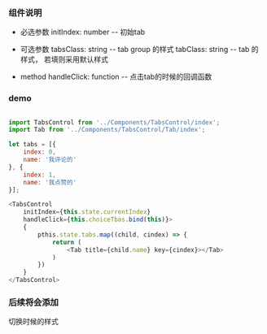 ### 组件说明

* 必选参数
    initIndex: number -- 初始tab 

* 可选参数
    tabsClass: string  -- tab group 的样式
    tabClass: string   -- tab 的样式， 若填则采用默认样式

* method
    handleClick: function  -- 点击tab的时候的回调函数

### demo

```js

import TabsControl from '../Components/TabsControl/index';
import Tab from '../Components/TabsControl/Tab/index';

let tabs = [{
    index: 0,
    name: '我评论的' 
}, {
    index: 1,
    name: '我点赞的' 
}];

<TabsControl 
    initIndex={this.state.currentIndex} 
    handleClick={this.choiceTbas.bind(this)}>
    {
        pthis.state.tabs.map((child, cindex) => {
            return (
                <Tab title={child.name} key={cindex}></Tab>
            )
        }) 
    }
</TabsControl>

```  

### 后续将会添加
切换时候的样式